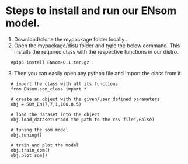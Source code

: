 # Steps to install and run our ENsom model.
1. Download/clone the mypackage folder locally .
2. Open the mypackage/dist/ folder and type the below command. This installs the required class with the respective functions in our distro.
```
  #pip3 install ENsom-0.1.tar.gz .
```
3. Then you can easily open any python file and import the class from it.
```
  # import the class with all its functions
  from ENsom.som_class import *
  
  # create an object with the given/user defined parameters
  obj = SOM_EN(7,7,1,100,0.5)
  
  # load the dataset into the object
  obj.load_dataset(r"add the path to the csv file",False)
  
  # tuning the som model
  obj.tuning()
 
  # train and plot the model
  obj.train_som()
  obj.plot_som()
```
